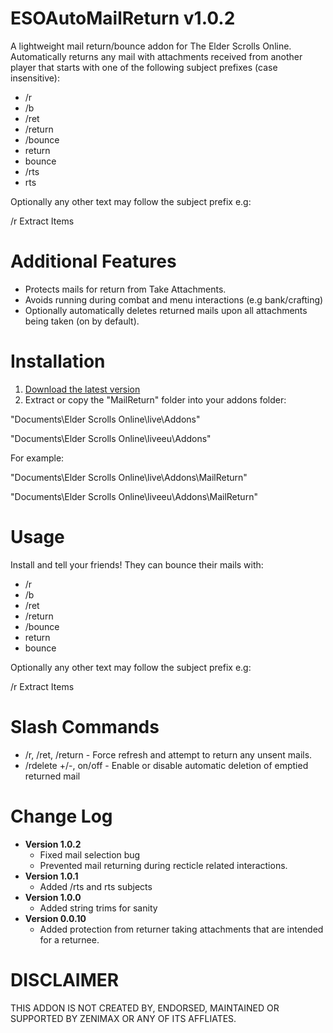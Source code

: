 ESOAutoMailReturn v1.0.2
=============

A lightweight mail return/bounce addon for The Elder Scrolls Online. Automatically returns any mail with attachments received from another player that starts with one of the following subject prefixes (case insensitive):

* /r
* /b
* /ret 
* /return
* /bounce
* return
* bounce 
* /rts
* rts

Optionally any other text may follow the subject prefix e.g:

/r Extract Items

Additional Features
=============
* Protects mails for return from Take Attachments.
* Avoids running during combat and menu interactions (e.g bank/crafting)
* Optionally automatically deletes returned mails upon all attachments being taken (on by default). 

Installation
=============

1. [Download the latest version](https://raw.githubusercontent.com/XanDDemoX/ESOAutoMailReturn/master/zips/Auto%20Mail%20Return%201.0.2.zip)
2. Extract or copy the "MailReturn" folder into your addons folder:

"Documents\Elder Scrolls Online\live\Addons"

"Documents\Elder Scrolls Online\liveeu\Addons"

For example:

"Documents\Elder Scrolls Online\live\Addons\MailReturn"

"Documents\Elder Scrolls Online\liveeu\Addons\MailReturn"

Usage
=============
Install and tell your friends! They can bounce their mails with: 

* /r
* /b
* /ret 
* /return
* /bounce
* return
* bounce 

Optionally any other text may follow the subject prefix e.g:

/r Extract Items

Slash Commands
=============

* /r, /ret, /return - Force refresh and attempt to return any unsent mails.
* /rdelete +/-, on/off - Enable or disable automatic deletion of emptied returned mail 

Change Log
=============
* **Version 1.0.2**
   * Fixed mail selection bug
   * Prevented mail returning during recticle related interactions.
* **Version 1.0.1**
  * Added /rts and rts subjects
* **Version 1.0.0**
  * Added string trims for sanity
* **Version 0.0.10**
  * Added protection from returner taking attachments that are intended for a returnee. 


DISCLAIMER
=============
THIS ADDON IS NOT CREATED BY, ENDORSED, MAINTAINED OR SUPPORTED BY ZENIMAX OR ANY OF ITS AFFLIATES.